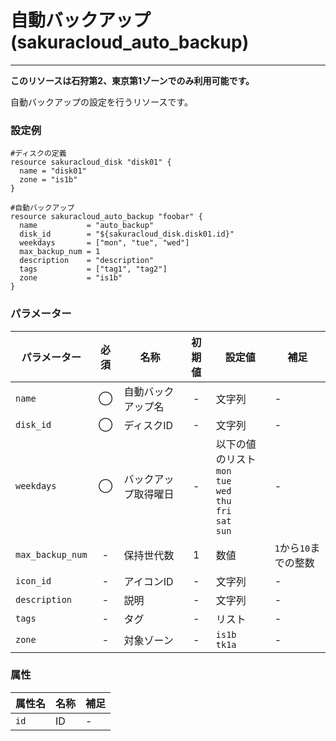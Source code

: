 # 自動バックアップ(sakuracloud_auto_backup)

---

**このリソースは石狩第2、東京第1ゾーンでのみ利用可能です。**

自動バックアップの設定を行うリソースです。

### 設定例

```hcl
#ディスクの定義
resource sakuracloud_disk "disk01" {
  name = "disk01"
  zone = "is1b"
}

#自動バックアップ
resource sakuracloud_auto_backup "foobar" {
  name           = "auto_backup"
  disk_id        = "${sakuracloud_disk.disk01.id}"
  weekdays       = ["mon", "tue", "wed"]
  max_backup_num = 1
  description    = "description"
  tags           = ["tag1", "tag2"]
  zone           = "is1b"
}
```

### パラメーター

|パラメーター       |必須  |名称                |初期値     |設定値                    |補足                                          |
|-----------------|:---:|--------------------|:--------:|------------------------|----------------------------------------------|
| `name`          | ◯   | 自動バックアップ名   | -        | 文字列                  | - |
| `disk_id`       | ◯   | ディスクID         | - | 文字列 | - |
| `weekdays`      | ◯   | バックアップ取得曜日 | - | 以下の値のリスト<br />`mon`<br />`tue`<br />`wed`<br />`thu`<br />`fri`<br />`sat`<br />`sun`|- |
| `max_backup_num`| -   | 保持世代数         | 1 | 数値 | `1`から`10`までの整数 |
| `icon_id`       | -   | アイコンID         | - | 文字列 | - |
| `description`   | -   | 説明              | - | 文字列 | - |
| `tags`          | -   | タグ              | - | リスト | - |
| `zone`          | -   | 対象ゾーン          | - | `is1b`<br />`tk1a` | - |

### 属性

|属性名                | 名称                    | 補足                                        |
|---------------------|------------------------|--------------------------------------------|
| `id`                | ID                     | -                                          |
